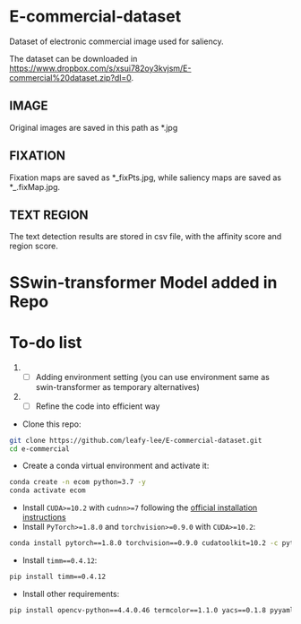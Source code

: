 # E-commercial-dataset
Dataset of electronic commercial image used for saliency.

The dataset can be downloaded in https://www.dropbox.com/s/xsui782oy3kvjsm/E-commercial%20dataset.zip?dl=0. 

## IMAGE

Original images are saved in this path as *.jpg

## FIXATION

Fixation maps are saved as *\_fixPts.jpg, while saliency maps are saved as *\_.fixMap.jpg.

## TEXT REGION

The text detection results are stored in csv file, with the affinity score and region score.

# SSwin-transformer Model added in Repo

# To-do list
1. -[ ] Adding environment setting (you can use environment same as swin-transformer as temporary alternatives)
2. -[ ] Refine the code into efficient way

- Clone this repo:

```bash
git clone https://github.com/leafy-lee/E-commercial-dataset.git
cd e-commercial
```

- Create a conda virtual environment and activate it:

```bash
conda create -n ecom python=3.7 -y
conda activate ecom
```

- Install `CUDA>=10.2` with `cudnn>=7` following
  the [official installation instructions](https://docs.nvidia.com/cuda/cuda-installation-guide-linux/index.html)
- Install `PyTorch>=1.8.0` and `torchvision>=0.9.0` with `CUDA>=10.2`:

```bash
conda install pytorch==1.8.0 torchvision==0.9.0 cudatoolkit=10.2 -c pytorch
```

- Install `timm==0.4.12`:

```bash
pip install timm==0.4.12
```

- Install other requirements:

```bash
pip install opencv-python==4.4.0.46 termcolor==1.1.0 yacs==0.1.8 pyyaml scipy
```
